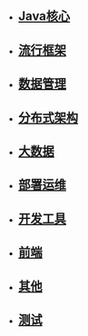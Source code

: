 * ## [Java核心](/JavaBase/)

* ## [流行框架](/PopularFrameworks/)

* ## [数据管理](/DataAdministration/)

* ## [分布式架构](/DistributedArchitecture/)

* ## [大数据](/BigData/)

* ## [部署运维](/DeploymentOperations/)

* ## [开发工具](/DeveloperKits/)

* ## [前端](/FrontEnd/)

* ## [其他](/Other/)

* ## [测试](/Test/)